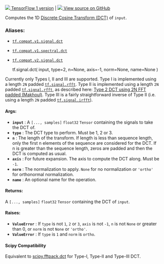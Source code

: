 [ ![](https://tensorflow.google.cn/images/tf_logo_32px.png) TensorFlow 1
version](/versions/r1.15/api_docs/python/tf/signal/dct) |  [
![](https://tensorflow.google.cn/images/GitHub-Mark-32px.png) View source on
GitHub
](https://github.com/tensorflow/tensorflow/blob/r2.0/tensorflow/python/ops/signal/dct_ops.py#L51-L163)  
  
  
Computes the 1D [Discrete Cosine Transform
(DCT)](https://en.wikipedia.org/wiki/Discrete_cosine_transform) of `input`.

### Aliases:

  * [`tf.compat.v1.signal.dct`](/api_docs/python/tf/signal/dct)
  * [`tf.compat.v1.spectral.dct`](/api_docs/python/tf/signal/dct)
  * [`tf.compat.v2.signal.dct`](/api_docs/python/tf/signal/dct)

    
    
    tf.signal.dct(
        input,
        type=2,
        n=None,
        axis=-1,
        norm=None,
        name=None
    )
    

Currently only Types I, II and III are supported. Type I is implemented using
a length `2N` padded
[`tf.signal.rfft`](https://tensorflow.google.cn/api_docs/python/tf/signal/rfft).
Type II is implemented using a length `2N` padded
[`tf.signal.rfft`](https://tensorflow.google.cn/api_docs/python/tf/signal/rfft),
as described here: [Type 2 DCT using 2N FFT padded
(Makhoul)](https://dsp.stackexchange.com/a/10606). Type III is a fairly
straightforward inverse of Type II (i.e. using a length `2N` padded
[`tf.signal.irfft`](https://tensorflow.google.cn/api_docs/python/tf/signal/irfft)).

#### Args:

  * **`input`** : A `[..., samples]` `float32` `Tensor` containing the signals to take the DCT of.
  * **`type`** : The DCT type to perform. Must be 1, 2 or 3.
  * **`n`** : The length of the transform. If length is less than sequence length, only the first n elements of the sequence are considered for the DCT. If n is greater than the sequence length, zeros are padded and then the DCT is computed as usual.
  * **`axis`** : For future expansion. The axis to compute the DCT along. Must be `-1`.
  * **`norm`** : The normalization to apply. `None` for no normalization or `'ortho'` for orthonormal normalization.
  * **`name`** : An optional name for the operation.

#### Returns:

A `[..., samples]` `float32` `Tensor` containing the DCT of `input`.

#### Raises:

  * **`ValueError`** : If `type` is not `1`, `2` or `3`, `axis` is not `-1`, `n` is not `None` or greater than 0, or `norm` is not `None` or `'ortho'`.
  * **`ValueError`** : If `type` is `1` and `norm` is `ortho`.

#### Scipy Compatibility

Equivalent to
[scipy.fftpack.dct](https://docs.scipy.org/doc/scipy-0.14.0/reference/generated/scipy.fftpack.dct.html)
for Type-I, Type-II and Type-III DCT.

